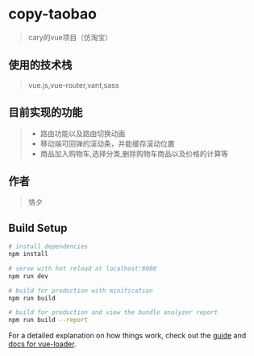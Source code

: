 # copy-taobao

> cary的vue项目（仿淘宝）

## 使用的技术栈

> vue.js,vue-router,vant,sass

## 目前实现的功能

> * 路由功能以及路由切换动画<br>
> * 移动端可回弹的滚动条，并能缓存滚动位置<br>
> * 商品加入购物车,选择分类,删除购物车商品以及价格的计算等<br>

## 作者
> 恪夕

## Build Setup

``` bash
# install dependencies
npm install

# serve with hot reload at localhost:8080
npm run dev

# build for production with minification
npm run build

# build for production and view the bundle analyzer report
npm run build --report
```

For a detailed explanation on how things work, check out the [guide](http://vuejs-templates.github.io/webpack/) and [docs for vue-loader](http://vuejs.github.io/vue-loader).
